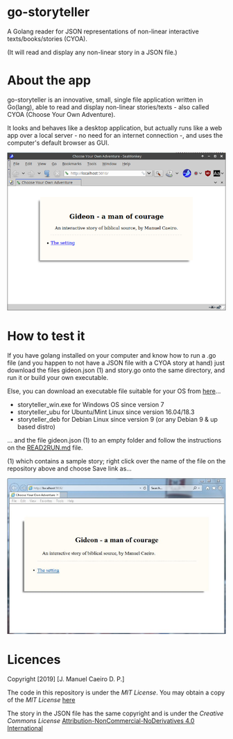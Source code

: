 # go-storyteller
A Golang reader for JSON representations of non-linear interactive texts/books/stories (CYOA).

(It will read and display any non-linear story in a JSON file.)

# About the app
go-storyteller is an innovative, small, single file application written in Go(lang), able to read and display non-linear stories/texts - also called CYOA (Choose Your Own Adventure).

It looks and behaves like a desktop application, but actually runs like a web app over a local server - no need for an internet connection -, and uses the computer's default browser as GUI.

![story - sm](https://github.com/manuelcaeiro/go-storyteller/blob/master/screenshots/story_sm.png)

# How to test it
If you have golang installed on your computer and know how to run a .go file (and you happen to not have a JSON file with a CYOA story at hand) just download the files gideon.json (1) and story.go onto the same directory, and run it or build your own executable.

Else, you can download an executable file suitable for your OS from [here](https://github.com/manuelcaeiro/go-storyteller/tree/master/downloads)...

- storyteller\_win.exe for Windows OS since version 7
- storyteller\_ubu for Ubuntu/Mint Linux since version 16.04/18.3
- storyteller\_deb for Debian Linux since version 9 (or any Debian 9 & up based distro)

... and the file gideon.json (1) to an empty folder and follow the instructions on the [READ2RUN.md]() file.

(1) which contains a sample story; right click over the name of the file on the repository above and choose Save link as...

![story - ie](https://github.com/manuelcaeiro/go-storyteller/blob/master/screenshots/story_ie.JPG)

# Licences
Copyright [2019] [J. Manuel Caeiro D. P.]

The code in this repository is under the _MIT License_. You may obtain a copy of the _MIT License_ [here](https://opensource.org/licenses/MIT)

The story in the JSON file has the same copyright and is under the _Creative Commons License_ [Attribution-NonCommercial-NoDerivatives 4.0 International](https://creativecommons.org/licenses/by-nc-nd/4.0/)
